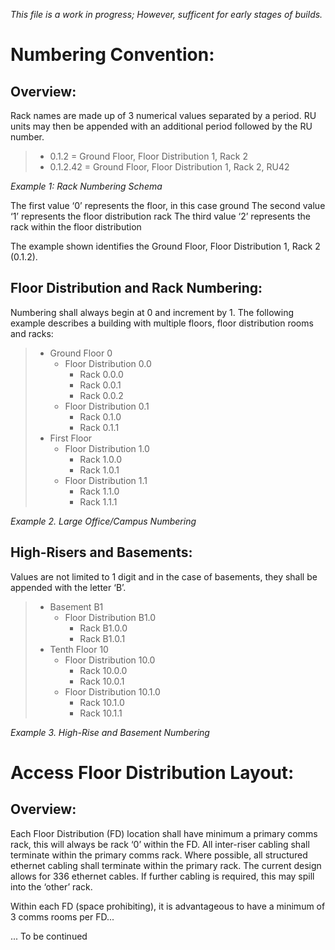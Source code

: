 *This file is a work in progress; However, sufficent for early stages of builds.*


<h1>Numbering Convention: </h1> 

<h2>Overview:</h2>

Rack names are made up of 3 numerical values separated by a period. RU units may then be appended with an additional period followed by the RU number.

> - 0.1.2 = Ground Floor, Floor Distribution 1, Rack 2
> - 0.1.2.42 = Ground Floor, Floor Distribution 1, Rack 2, RU42

*Example 1: Rack Numbering Schema*

The first value ‘0’ represents the floor, in this case ground 
The second value ‘1’ represents the floor distribution rack
The third value ‘2’ represents the rack within the floor distribution

The example shown identifies the Ground Floor, Floor Distribution 1, Rack 2 (0.1.2).


<h2>Floor Distribution and Rack Numbering:</h2>

Numbering shall always begin at 0 and increment by 1. The following example describes a building with multiple floors, floor distribution rooms and racks:

> - Ground Floor 0
>    - Floor Distribution 0.0
>      - Rack 0.0.0 
>      - Rack 0.0.1
>      - Rack 0.0.2
>    - Floor Distribution 0.1
>      - Rack 0.1.0
>      - Rack 0.1.1
> - First Floor
>   - Floor Distribution 1.0
>     - Rack 1.0.0
>     - Rack 1.0.1
>   - Floor Distribution 1.1
>     - Rack 1.1.0
>     - Rack 1.1.1

*Example 2. Large Office/Campus Numbering*


<h2>High-Risers and Basements: </h2>

Values are not limited to 1 digit and in the case of basements, they shall be appended with the letter ‘B’.

> - Basement B1 
>   - Floor Distribution B1.0
>     - Rack B1.0.0
>     - Rack B1.0.1
> - Tenth Floor	10
>   - Floor Distribution 10.0
>     - Rack 10.0.0
>     - Rack 10.0.1
>   - Floor Distribution 10.1.0
>     - Rack 10.1.0
>     - Rack 10.1.1

*Example 3. High-Rise and Basement Numbering*


<h1>Access Floor Distribution Layout:</h1>

<h2>Overview:</h2>

Each Floor Distribution (FD) location shall have minimum a primary comms rack, this will always be rack ‘0’ within the FD. All inter-riser cabling shall terminate within the primary comms rack. Where possible, all structured ethernet cabling shall terminate within the primary rack. The current design allows for 336 ethernet cables. If further cabling is required, this may spill into the ‘other’ rack. 

Within each FD (space prohibiting), it is advantageous to have a minimum of 3 comms rooms per FD...

... To be continued





